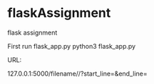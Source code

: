 # flaskAssignment
flask assignment

First run flask_app.py
python3 flask_app.py

URL:

127.0.0.1:5000/filename/<filename>/?start_line=<line number>&end_line=<line number>
